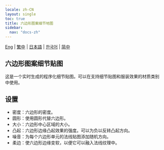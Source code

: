 ```yaml
---
locale: zh-CN
layout: single
toc: true
title: 六边形图案细节地图
sidebar:
  nav: "docs-zh"
---
```

[Eng](/dancexr/features/hexagon_detail) | [繁中](/tw/dancexr/features/hexagon_detail) | [日本語](/jp/dancexr/features/hexagon_detail) | [한국어](/kr/dancexr/features/hexagon_detail) | [简中](/zh/dancexr/features/hexagon_detail)

## 六边形图案细节贴图
这是一个实时生成的程序化细节贴图。可以在支持细节贴图和服装效果的材质类别中使用。

## 设置
* 密度：六边形的密度。
* 圆形：使用圆形代替六边形。
* 大小：六边形中心区域的大小。
* 凸起：六边形边缘凸起效果的强度。可以为负以反转凸起方向。
* 噪音：为每个六边形单元的法线贴图添加随机方向。
* 柔边：使六边形边缘变软，以便它可以融入法线纹理中。